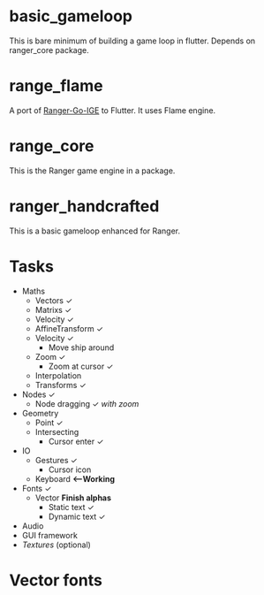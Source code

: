 # basic_gameloop
This is bare minimum of building a game loop in flutter. Depends on ranger_core package.

# range_flame
A port of [Ranger-Go-IGE](https://github.com/wdevore/Ranger-Go-IGE/tree/master) to Flutter. It uses Flame engine.

# range_core
This is the Ranger game engine in a package.

# ranger_handcrafted
This is a basic gameloop enhanced for Ranger.

# Tasks
- Maths
  - Vectors ✓
  - Matrixs ✓
  - Velocity ✓
  - AffineTransform ✓
  - Velocity ✓
    - Move ship around
  - Zoom ✓
    - Zoom at cursor ✓
  - Interpolation
  - Transforms ✓
- Nodes ✓
  - Node dragging ✓ *with zoom*
- Geometry
  - Point ✓
  - Intersecting
    - Cursor enter ✓
- IO
  - Gestures ✓
    - Cursor icon
  - Keyboard **<--Working**
- Fonts ✓
  - Vector **Finish alphas**
    - Static text ✓
    - Dynamic text ✓
- Audio
- GUI framework
- *Textures* (optional)

# Vector fonts
